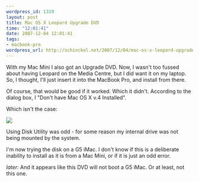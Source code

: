 ```yaml
--- 
wordpress_id: 1319
layout: post
title: Mac OS X Leopard Upgrade DVD
time: "12:01:41"
date: 2007-12-04 12:01:41
tags: 
- macbook-pro
wordpress_url: http://schinckel.net/2007/12/04/mac-os-x-leopard-upgrade-dvd/
---
```

With my Mac Mini I also got an Upgrade DVD. Now, I wasn't too fussed about having Leopard on the Media Centre, but I did want it on my laptop. So, I thought, I'll just insert it into the MacBook Pro, and install from there.

Of course, that would be good if it worked. Which it didn't. According to the dialog box, I "Don't have Mac OS X v.4 Installed".

Which isn't the case:

![][1]

Using Disk Utility was odd - for some reason my internal drive was not being mounted by the system.

I'm now trying the disk on a G5 iMac. I don't know if this is a deliberate inability to install as it is from a Mac Mini, or if it is just an odd error.

*later:* And it appears like this DVD will not boot a G5 iMac. Or at least, not this one.

   [1]: /images/2007/12/200712041259.jpg

